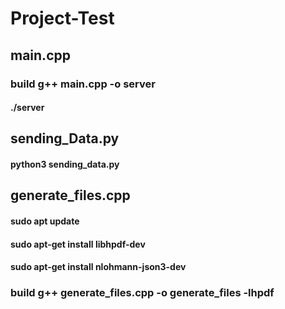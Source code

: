 # Project-Test
## main.cpp
### build g++ main.cpp -o server
#### ./server
## sending_Data.py
#### python3 sending_data.py
## generate_files.cpp
#### sudo apt update
#### sudo apt-get install libhpdf-dev
#### sudo apt-get install nlohmann-json3-dev
### build g++ generate_files.cpp -o generate_files -lhpdf